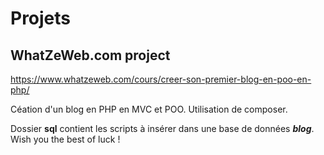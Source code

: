 # Projets

## WhatZeWeb.com project
https://www.whatzeweb.com/cours/creer-son-premier-blog-en-poo-en-php/

Céation d'un blog en PHP en MVC et POO.
Utilisation de composer.

Dossier **sql** contient les scripts à insérer dans une base de données ***blog***.
Wish you the best of luck !

